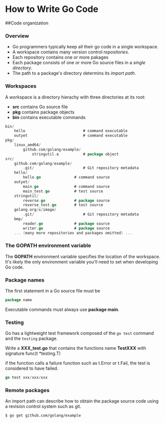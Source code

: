# How to Write Go Code
##Code organization
### Overview
* Go programmers typically keep all their go code in a single workspace.
* A workspace contains many version control _repositories_.
* Each repository contains one or more pakages
* Each package consists of one or more Go source files in a _single directory_.
* The path to a package's directory determins its _import path_.

### Workspaces
A workspace is a directory hierachy with three directories at its root:

* __src__ contains Go source file
* __pkg__ contains package objects
* __bin__ contains executable commands

```go
bin/
    hello                          # command executable
    outyet                         # command executable
pkg/
    linux_amd64/
        github.com/golang/example/
            stringutil.a           # package object
src/
    github.com/golang/example/
        .git/                      # Git repository metadata
	hello/
	    hello.go               # command source
	outyet/
	    main.go                # command source
	    main_test.go           # test source
	stringutil/
	    reverse.go             # package source
	    reverse_test.go        # test source
    golang.org/x/image/
        .git/                      # Git repository metadata
	bmp/
	    reader.go              # package source
	    writer.go              # package source
    ... (many more repositories and packages omitted) ...
```
### The GOPATH environment variable
The __GOPATH__ environment variable specifies the location of the workspace. It's likely the only environment variable you'll need to set when developing Go code.

### Package names
The first statement in a Go source file must be

```go
package name
```
Executable commands must always use __package main__.

### Testing
Go has a lightweight test framework composed of the `go test` command  and the `testing` package.

Write a __XXX\_test.go__ that contains the functions name __TestXXX__
with signature func(t *testing.T)

if the function calls a failure function such as t.Error or t.Fail, the test is considered to have failed.

```go
go test xxx/xxx/xxx
```

### Remote packages
An import path can describe how to obtain the package source code using a revision control system such as git.

```
$ go get github.com/golang/example
```
